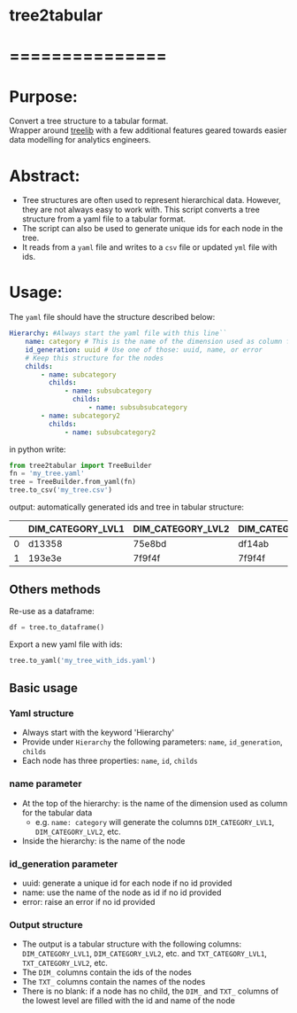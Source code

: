 # tree2tabular
# ===============
# Purpose:
Convert a tree structure to a tabular format.    
Wrapper around [treelib](https://github.com/caesar0301/treelib) with a few additional features geared towards easier data modelling for analytics engineers.    

# Abstract:
* Tree structures are often used to represent hierarchical data. However, they are not always easy to work with. This script converts a tree structure from a yaml file to a tabular format.    
* The script can also be used to generate unique ids for each node in the tree.
* It reads from a `yaml` file and writes to a `csv` file or updated `yml` file with ids.    

# Usage:
The `yaml` file should have the structure described below:    


```yaml
Hierarchy: #Always start the yaml file with this line``
    name: category # This is the name of the dimension used as column for the tabular data
    id_generation: uuid # Use one of those: uuid, name, or error
    # Keep this structure for the nodes
    childs:
        - name: subcategory
          childs:
              - name: subsubcategory
                childs:
                    - name: subsubsubcategory
        - name: subcategory2
          childs:
              - name: subsubcategory2
```

in python write:    

```python
from tree2tabular import TreeBuilder
fn = 'my_tree.yaml'
tree = TreeBuilder.from_yaml(fn)
tree.to_csv('my_tree.csv')

```

output: automatically generated ids and tree in tabular structure:    

|    | DIM_CATEGORY_LVL1   | DIM_CATEGORY_LVL2   | DIM_CATEGORY_LVL3   | TXT_CATEGORY_LVL1   | TXT_CATEGORY_LVL2   | TXT_CATEGORY_LVL3   |
|---:|:--------------------|:--------------------|:--------------------|:--------------------|:--------------------|:--------------------|
|  0 | d13358              | 75e8bd              | df14ab              | subcategory         | subsubcategory      | subsubsubcategory   |
|  1 | 193e3e              | 7f9f4f              | 7f9f4f              | subcategory2        | subsubcategory2     | subsubcategory2     |

## Others methods
Re-use as a dataframe:
```python
df = tree.to_dataframe()
```

Export a new yaml file with ids:
```python
tree.to_yaml('my_tree_with_ids.yaml')
```

## Basic usage
### Yaml structure
* Always start with the keyword 'Hierarchy'
* Provide under `Hierarchy` the following parameters: `name`, `id_generation`, `childs`
* Each node has three properties: `name`, `id`, `childs`

### name parameter
* At the top of the hierarchy: is the name of the dimension used as column for the tabular data
    * e.g. `name: category` will generate the columns `DIM_CATEGORY_LVL1`, `DIM_CATEGORY_LVL2`, etc.
* Inside the hierarchy: is the name of the node

### id_generation parameter
* uuid: generate a unique id for each node if no id provided
* name: use the name of the node as id if no id provided
* error: raise an error if no id provided

### Output structure
* The output is a tabular structure with the following columns: `DIM_CATEGORY_LVL1`, `DIM_CATEGORY_LVL2`, etc. and `TXT_CATEGORY_LVL1`, `TXT_CATEGORY_LVL2`, etc.
* The `DIM_` columns contain the ids of the nodes
* The `TXT_` columns contain the names of the nodes
* There is no blank: if a node has no child, the `DIM_` and `TXT_` columns of the lowest level are filled with the id and name of the node



